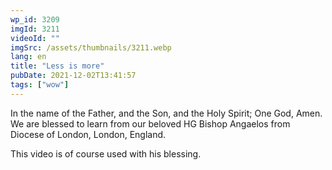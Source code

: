 ```yaml
---
wp_id: 3209
imgId: 3211
videoId: ""
imgSrc: /assets/thumbnails/3211.webp
lang: en
title: "Less is more"
pubDate: 2021-12-02T13:41:57
tags: ["wow"]
---
```


<!-- page: 6 -->

<p>In the name of the Father, and the Son, and the Holy Spirit; One God, Amen. We are blessed to learn from our beloved HG Bishop Angaelos from Diocese of London, London, England.</p>
<p>This video is of course used with his blessing.</p>
<p>&nbsp;</p>
